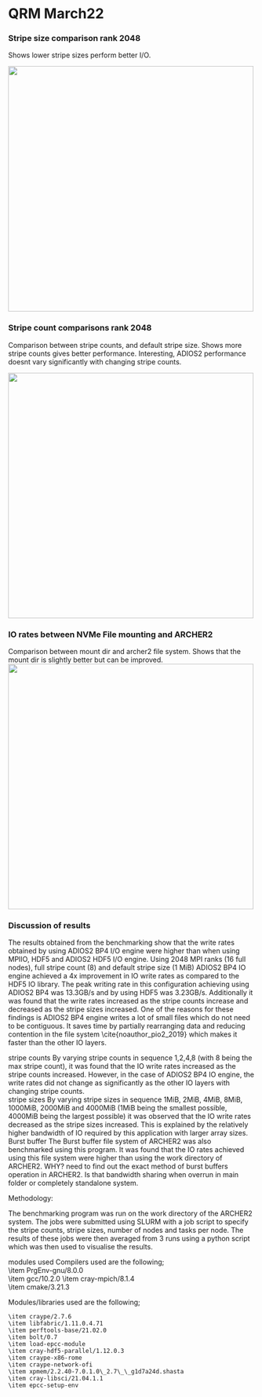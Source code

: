 # QRM March22 
### Stripe size comparison rank 2048
Shows lower stripe sizes perform better I/O. 

<img src=" ../imgs/stripesize.*" width="500px">

### Stripe count comparisons rank 2048
Comparison between stripe counts, and default stripe size. Shows more stripe counts gives better performance. 
Interesting, ADIOS2 performance doesnt vary significantly with changing stripe counts. 

<img src= "../imgs/mount.*" width="500px">

### IO rates between NVMe File mounting and ARCHER2 
Comparison between mount dir and archer2 file system. Shows that the mount dir is slightly better but can be improved. 
<img src=" ../imgs/mount.*" width="500px">


### Discussion of results 

 The results obtained from the benchmarking show that the write rates obtained by using ADIOS2 BP4 I/O engine were higher than when using MPIIO, HDF5 and ADIOS2 HDF5 I/O engine.
 Using 2048 MPI ranks (16 full nodes), full stripe count (8) and default stripe size (1 MiB) ADIOS2 BP4 IO engine achieved a 4x improvement in IO write rates as compared to the HDF5 IO library. The peak writing rate in this configuration achieving using ADIOS2 BP4 was 13.3GB/s and by using HDF5 was 3.23GB/s. Additionally it was found that the write rates increased as the stripe counts increase and decreased as the stripe sizes increased. 
 One of the reasons for these findings is ADIOS2 BP4 engine writes a lot of small files which do not need to be contiguous. It saves time by partially rearranging data and reducing contention in the file system \cite{noauthor_pio2_2019} which makes it faster than the other IO layers. 


stripe counts 
By varying stripe counts in sequence 1,2,4,8 (with 8 being the max stripe count), it was found that the IO write rates increased as the stripe counts increased. However, in the case of ADIOS2 BP4 IO engine, the write rates did not change as significantly as the other IO layers with changing stripe counts.   
stripe sizes
 By varying stripe sizes in sequence 1MiB, 2MiB, 4MiB, 8MiB, 1000MiB, 2000MiB and 4000MiB (1MiB being the smallest possible, 4000MiB being the largest possible) it was observed that the IO write rates decreased as the stripe sizes increased. This is explained by the relatively higher bandwidth of IO required by this application with larger array sizes. 
Burst buffer 
 The Burst buffer file system of ARCHER2 was also benchmarked using this program. It was found that the IO rates achieved using this file system were higher than using the work directory of ARCHER2. 
WHY? 
need to find out the exact method of burst buffers operation in ARCHER2. Is that bandwidth sharing when overrun in main folder or completely standalone system. 

Methodology: 

The benchmarking program was run on the work directory of the ARCHER2 system. The jobs were submitted using SLURM with a job script to specify the stripe counts, stripe sizes, number of nodes and tasks per node. The results of these jobs were then averaged from 3 runs using a python script which was then used to visualise the results. 

modules used 
Compilers used are the following;  
    \item PrgEnv-gnu/8.0.0  
    \item gcc/10.2.0
    \item cray-mpich/8.1.4    
    \item cmake/3.21.3


Modules/libraries used are the following; 

    \item craype/2.7.6     
    \item libfabric/1.11.0.4.71  
    \item perftools-base/21.02.0                      
    \item bolt/0.7       
    \item load-epcc-module 
    \item cray-hdf5-parallel/1.12.0.3
    \item craype-x86-rome  
    \item craype-network-ofi   
    \item xpmem/2.2.40-7.0.1.0\_2.7\_\_g1d7a24d.shasta  
    \item cray-libsci/21.04.1.1
    \item epcc-setup-env 


